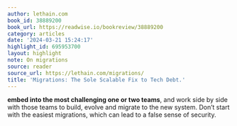 ```yaml
---
author: lethain.com
book_id: 38889200
book_url: https://readwise.io/bookreview/38889200
category: articles
date: '2024-03-21 15:24:17'
highlight_id: 695953700
layout: highlight
note: On migrations
source: reader
source_url: https://lethain.com/migrations/
title: 'Migrations: The Sole Scalable Fix to Tech Debt.'
---
```


**embed into the most challenging one or two teams**, and work side by side with those teams to build, evolve and migrate to the new system. Don’t start with the easiest migrations, which can lead to a false sense of security.